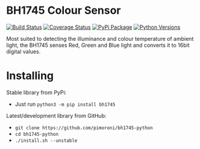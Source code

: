 # BH1745 Colour Sensor

[![Build Status](https://img.shields.io/github/actions/workflow/status/pimoroni/bh1745-python/test.yml?branch=main)](https://github.com/pimoroni/bh1745-python/actions/workflows/test.yml)
[![Coverage Status](https://coveralls.io/repos/github/pimoroni/bh1745-python/badge.svg?branch=main)](https://coveralls.io/github/pimoroni/bh1745-python?branch=main)
[![PyPi Package](https://img.shields.io/pypi/v/bh1745.svg)](https://pypi.python.org/pypi/bh1745)
[![Python Versions](https://img.shields.io/pypi/pyversions/bh1745.svg)](https://pypi.python.org/pypi/bh1745)

Most suited to detecting the illuminance and colour temperature of ambient light, the BH1745 senses Red, Green and Blue light and converts it to 16bit digital values.

# Installing

Stable library from PyPi:

* Just run `python3 -m pip install bh1745`

Latest/development library from GitHub:

* `git clone https://github.com/pimoroni/bh1745-python`
* `cd bh1745-python`
* `./install.sh --unstable`
